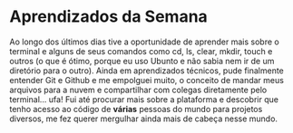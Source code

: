 # Aprendizados da Semana

Ao longo dos últimos dias tive a oportunidade de aprender mais sobre o terminal e alguns de seus comandos como cd, ls, clear, mkdir, touch e outros (o que é ótimo, porque eu uso Ubunto e não sabia nem ir de um diretório para o outro). Ainda em aprendizados técnicos, pude finalmente entender Git e Github e me empolguei muito, o conceito de mandar meus arquivos para a nuvem e compartilhar com colegas diretamente pelo terminal... ufa! Fui até procurar mais sobre a plataforma e descobrir que tenho acesso ao código de **várias** pessoas do mundo para projetos diversos, me fez querer mergulhar ainda mais de cabeça nesse mundo.

